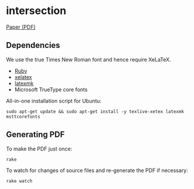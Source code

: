 # intersection

[Paper (PDF)](https://github.com/zhiyuanshi/intersection/blob/master/paper/main.pdf?raw=true)

## Dependencies

We use the true Times New Roman font and hence require XeLaTeX.

* [Ruby](https://www.ruby-lang.org/)
* [xelatex](http://www.xelatex.org/)
* [latexmk](http://www.ctan.org/pkg/latexmk/)
* Microsoft TrueType core fonts

All-in-one installation script for Ubuntu:

    sudo apt-get update && sudo apt-get install -y texlive-xetex latexmk msttcorefonts

## Generating PDF

To make the PDF just once:

    rake

To watch for changes of source files and re-generate the PDF if necessary:

    rake watch

